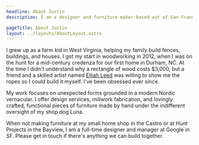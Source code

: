 ```yaml
---
headline: About Justin
description: I am a designer and furniture maker based out of San Francisco, CA. This site is a collection of my work.

pageTitle: About Justin
layout: ../layouts/AboutLayout.astro
---
```


I grew up as a farm kid in West Virginia, helping my family build fences, buildings, and houses. I got my start in woodworking in 2012, when I was on the hunt for a mid-century credenza for our first home in Durham, NC. At the time I didn't understand why a rectangle of wood costs $3,000, but a friend and a skilled artist named [Elijah Leed](https://www.elijahleed.com/) was willing to show me the ropes so I could build it myself. I've been obsessed ever since.

My work focuses on unexpected forms grounded in a modern Nordic vernacular. I offer design services, millwork fabrication, and lovingly crafted, functional pieces of furniture made by hand under the indifferent oversight of my shop dog Luna.

When not making furniture at my small home shop in the Castro or at Hunt Projects in the Bayview, I am a full-time designer and manager at Google in SF. Please get in touch if there's anything we can build together.
